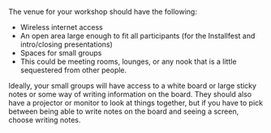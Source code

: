 The venue for your workshop should have the following:
* Wireless internet access
* An open area large enough to fit all participants (for the Installfest and intro/closing presentations)
* Spaces for small groups 
 * This could be meeting rooms, lounges, or any nook that is a little sequestered from other people.

Ideally, your small groups will have access to a white board or large sticky notes or some way of writing information on the board. They should also have a projector or monitor to look at things together, but if you have to pick between being able to write notes on the board and seeing a screen, choose writing notes. 